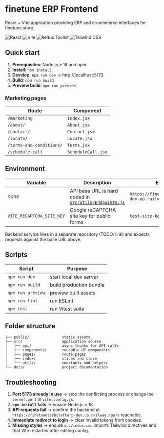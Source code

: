 # finetune ERP Frontend

React + Vite application providing ERP and e‑commerce interfaces for finetune.store.

![React](https://img.shields.io/badge/React-20232A?logo=react&logoColor=61DAFB)
![Vite](https://img.shields.io/badge/Vite-646CFF?logo=vite&logoColor=FFD62E)
![Redux Toolkit](https://img.shields.io/badge/Redux%20Toolkit-593D88?logo=redux&logoColor=white)
![Tailwind CSS](https://img.shields.io/badge/Tailwind-38B2AC?logo=tailwind-css&logoColor=white)

## Quick start

1. **Prerequisites**: Node.js ≥ 18 and npm.
2. **Install**: `npm install`
3. **Develop**: `npm run dev` → http://localhost:5173
4. **Build**: `npm run build`
5. **Preview build**: `npm run preview`

### Marketing pages
| Route | Component |
|-------|-----------|
| `/marketing` | `Index.jsx` |
| `/about/` | `About.jsx` |
| `/contact/` | `Contact.jsx` |
| `/locate/` | `Locate.jsx` |
| `/terms-and-conditions/` | `Terms.jsx` |
| `/schedule-call` | `ScheduleCall.jsx` |

## Environment

| Variable | Description | Example |
|----------|-------------|---------|
| _none_   | API base URL is hard coded in [`src/utils/Endpoints.js`](src/utils/Endpoints.js) | `https://finetunetechcrafterp-dev.up.railway.app` |
| `VITE_RECAPTCHA_SITE_KEY` | Google reCAPTCHA site key for public forms | `test-site-key` |

Backend service lives in a separate repository (TODO: link) and expects requests against the base URL above.

## Scripts

| Script | Purpose |
|--------|---------|
| `npm run dev` | start local dev server |
| `npm run build` | build production bundle |
| `npm run preview` | preview built assets |
| `npm run lint` | run ESLint |
| `npm test` | run Vitest suite |

## Folder structure

```
├── public/               static assets
├── src/                  application source
│   ├── api/              async thunks for API calls
│   ├── components/       reusable UI components
│   ├── pages/            route pages
│   ├── redux/            slices and store
│   └── utils/            constants and helpers
└── docs/                 project documentation
```

## Troubleshooting

1. **Port 5173 already in use** → stop the conflicting process or change the `server.port` in `vite.config.js`.
2. **`npm install` fails** → ensure Node.js ≥ 18.
3. **API requests fail** → confirm the backend at `https://finetunetechcrafterp-dev.up.railway.app` is reachable.
4. **Immediate redirect to login** → clear invalid tokens from cookies.
5. **Missing styles** → ensure `src/index.css` imports Tailwind directives and that Vite restarted after editing config.

